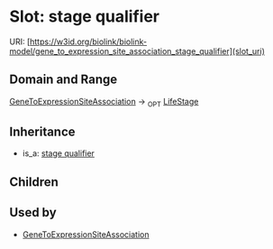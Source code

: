 # Slot: stage qualifier




URI: [https://w3id.org/biolink/biolink-model/gene_to_expression_site_association_stage_qualifier](slot_uri)
## Domain and Range

[GeneToExpressionSiteAssociation](GeneToExpressionSiteAssociation.md) ->  <sub>OPT</sub> [LifeStage](LifeStage.md)
## Inheritance

 *  is_a: [stage qualifier](stage_qualifier.md)
## Children

## Used by

 * [GeneToExpressionSiteAssociation](GeneToExpressionSiteAssociation.md)
